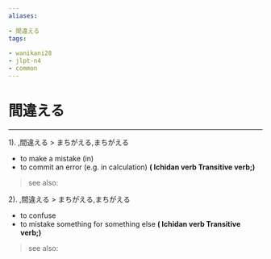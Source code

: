 ```yaml
---
aliases:
    
- 間違える
tags:
    
- wanikani28
- jlpt-n4
- common
---
```


# 間違える
---
1).
,間違える > まちがえる,まちがえる

- to make a mistake (in)
- to commit an error (e.g. in calculation)
**( Ichidan verb Transitive verb;)**
> see also: 
            
2).
,間違える > まちがえる,まちがえる

- to confuse
- to mistake something for something else
**( Ichidan verb Transitive verb;)**
> see also: 
            